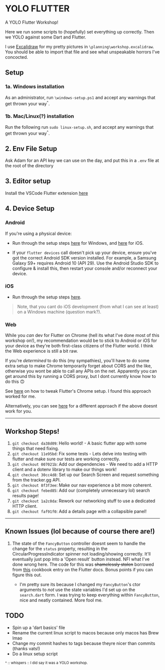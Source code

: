 # YOLO FLUTTER

A YOLO Flutter Workshop!

Here we run some scripts to (hopefully) set everything up correctly. Then we YOLO against some Dart and Flutter.

I use [Excalidraw](https://excalidraw.com/) for my pretty pictures in `\planning\workshop.excalidraw`. You should be able to import that file and see what unspeakable horrors I've concocted.

## Setup

### 1a. Windows installation

As an administrator, run `\windows-setup.ps1` and accept any warnings that get thrown your way<sup>^</sup>.

### 1b. Mac/Linux(?) installation

Run the following run `sudo linux-setup.sh`, and accept any warnings that get thrown your way<sup>^</sup>.

## 2. Env File Setup

Ask Adam for an API key we can use on the day, and put this in a `.env` file at the root of the directory

## 3. Editor setup

Install the VSCode Flutter extension [here](https://marketplace.visualstudio.com/items?itemName=Dart-Code.flutter)

## 4. Device Setup

### Android

If you're using a physical device:

- Run through the setup steps [here](https://flutter.dev/docs/get-started/install/windows#set-up-your-android-device) for Windows, and [here](https://flutter.dev/docs/get-started/install/macos#set-up-your-android-device) for iOS.

- If your `flutter devices` call doesn't pick up your device, ensure you've got the correct Android SDK version installed. For example, a Samsung Galaxy S9+ requires Android 10 (API 29). Use the Android Studio SDK to configure & install this, then restart your console and/or reconnect your device.

### iOS

- Run through the setup steps [here](https://flutter.dev/docs/get-started/install/macos#ios-setup).

> Note, that you cant do iOS development (from what I can see at least) on a Windows machine (question mark?).

### Web

While you _can_ dev for Flutter on Chrome (hell its what I've done most of this workshop on!), my recommendation would be to stick to Android or iOS for your device as they're both first-class citizens of the Flutter world. I think the Web experience is still a bit raw.

If you're _determined_ to do this (my sympathies), you'll have to do some extra setup to make Chrome temporarily forget about CORS and the like, otherwise you wont be able to call any APIs on the net. Apparently you can get around this by running a CORS proxy, but I dont currently know how to do this 🙃

See [here](https://stackoverflow.com/questions/65630743/how-to-solve-flutter-web-api-cors-error-only-with-dart-code/66879350#66879350) on how to tweak Flutter's Chrome setup. I found this approach worked for me.

Alternatively, you can see [here](https://github.com/flutter/flutter/issues/46904#issuecomment-629363145) for a different approach if the above doesnt work for you.

---

## Workshop Steps!

1. `git checkout da38d09`: Hello world! - A basic flutter app with some things that need fixing.
2. `git checkout 11e95bd`: Fix some tests - Lets delve into testing with flutter and make sure our tests are working correctly.
3. `git checkout 007021b`: Add our dependencies - We need to add a HTTP client and a dotenv library to make our things work!
4. `git checkout 30cc4d8`: Set up our Search Screen and request something from the tracker.gg API.
5. `git checkout 8f3f3ee`: Make our nav experience a bit more coherent.
6. `git checkout febed85`: Add our (completely unnecessary lol) search results page!
7. `git checkout 1a2c0da`: Rework our networking stuff to use a dedicated HTTP client.
8. `git checkout faf91f0`: Add a details page with a collapsible panel!

---

## Known Issues (lol because of course there are!)

1. The state of the `FancyButton` controller doesnt seem to handle the change for the `status` property, resulting in the CircularProgressIndicator spinner not loading/showing correctly. It'll eventually just pop into a 'Open result' button instead. NFI what I've done wrong here. The code for this was ~~shamelessly stolen~~ borrowed from [this](https://flutter.dev/docs/cookbook/effects/download-button) cookbook entry on the Flutter docs. Bonus points if you can figure this out.

   - I'm pretty sure its because I changed my `FancyButton`'s ctor arguments to _not_ use the state variables I'd set up on the `search.dart` form. I was trying to keep everything within `FancyButton`, nice and neatly contained. More fool me.

## TODO

- Spin up a 'dart basics' file
- Rename the current linux script to macos because only macos has Brew lmao
- Change my commit hashes to tags because theyre nicer than commits (thanks vats!)
- Do a linux setup script

<sup>^ :: whispers :: I did say it was a YOLO workshop.
